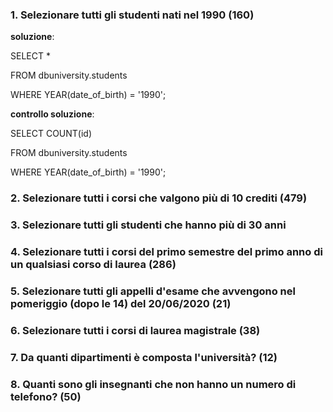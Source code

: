 ### 1. Selezionare tutti gli studenti nati nel 1990 (160)
**soluzione**:   

SELECT * 

FROM  dbuniversity.students  

WHERE  YEAR(date_of_birth) = '1990';  

**controllo soluzione**:   

SELECT COUNT(id)  

FROM  dbuniversity.students  

WHERE  YEAR(date_of_birth) = '1990'; 

### 2. Selezionare tutti i corsi che valgono più di 10 crediti (479)  

### 3. Selezionare tutti gli studenti che hanno più di 30 anni
### 4. Selezionare tutti i corsi del primo semestre del primo anno di un qualsiasi corso di laurea (286)
### 5. Selezionare tutti gli appelli d'esame che avvengono nel pomeriggio (dopo le 14) del 20/06/2020 (21)
### 6. Selezionare tutti i corsi di laurea magistrale (38)
### 7. Da quanti dipartimenti è composta l'università? (12)
### 8. Quanti sono gli insegnanti che non hanno un numero di telefono? (50)